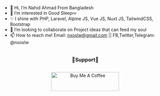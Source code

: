 - 👋 Hi, I’m Nahid Ahmad From Bangladesh
- 🥴 I’m interested in Good Sleep💤
- ✨ I shine with PHP, Laravel, Alpine JS, Vue JS, Nuxt JS, TailwindCSS, Bootstrap 
- 💞️ I’m looking to collaborate on Project ideas that can feed my soul
- 📫 How to reach me! Email: nxoslw@gmail.com || FB,Twitter,Telegram: @nxoslw

<div id="user-content-toc">
  <ul align="center">
    <summary><h3 style="display: inline-block">🫶Support🫶</h3></summary>
    <p align="center"><a href="https://www.buymeacoffee.com/nxoslw" target="_blank"><img src="https://cdn.buymeacoffee.com/buttons/v2/default-violet.png" alt="Buy Me A Coffee" style="height: 60px !important;width: 217px !important;" ></a></p>
  </ul>
</div>
